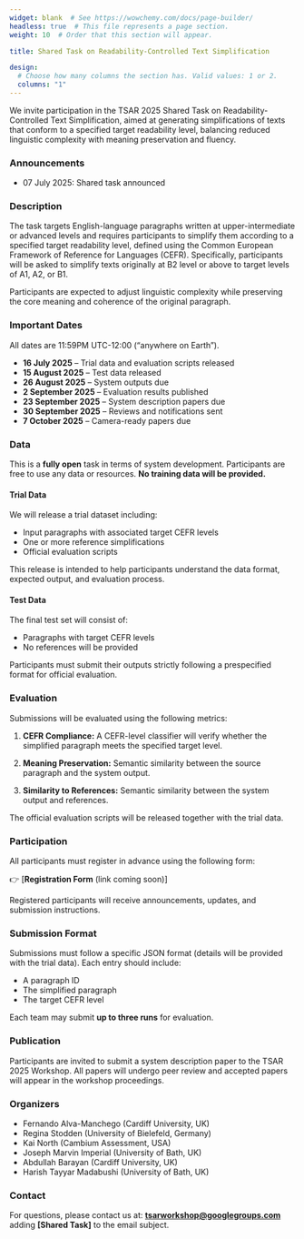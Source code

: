 ```yaml
---
widget: blank  # See https://wowchemy.com/docs/page-builder/
headless: true  # This file represents a page section.
weight: 10  # Order that this section will appear.

title: Shared Task on Readability-Controlled Text Simplification

design:
  # Choose how many columns the section has. Valid values: 1 or 2.
  columns: "1"
---
```


We invite participation in the TSAR 2025 Shared Task on Readability-Controlled Text Simplification, aimed at generating simplifications of texts that conform to a specified target readability level, balancing reduced linguistic complexity with meaning preservation and fluency.

### Announcements

- 07 July 2025: Shared task announced

### Description

The task targets English-language paragraphs written at upper-intermediate or advanced levels and requires participants to simplify them according to a specified target readability level, defined using the Common European Framework of Reference for Languages (CEFR). Specifically, participants will be asked to simplify texts originally at B2 level or above to target levels of A1, A2, or B1.

Participants are expected to adjust linguistic complexity while preserving the core meaning and coherence of the original paragraph.

### Important Dates

All dates are 11:59PM UTC-12:00 (“anywhere on Earth”).

- **16 July 2025** – Trial data and evaluation scripts released  
- **15 August 2025** – Test data released  
- **26 August 2025** – System outputs due  
- **2 September 2025** – Evaluation results published  
- **23 September 2025** – System description papers due  
- **30 September 2025** – Reviews and notifications sent  
- **7 October 2025** – Camera-ready papers due  

### Data

This is a **fully open** task in terms of system development. Participants are free to use any data or resources. **No training data will be provided.**

#### Trial Data

We will release a trial dataset including:

- Input paragraphs with associated target CEFR levels
- One or more reference simplifications
- Official evaluation scripts

This release is intended to help participants understand the data format, expected output, and evaluation process.

#### Test Data

The final test set will consist of:

- Paragraphs with target CEFR levels
- No references will be provided

Participants must submit their outputs strictly following a prespecified format for official evaluation.

### Evaluation

Submissions will be evaluated using the following metrics:

1. **CEFR Compliance:** A CEFR-level classifier will verify whether the simplified paragraph meets the specified target level.

2. **Meaning Preservation:** Semantic similarity between the source paragraph and the system output.

3. **Similarity to References:**  Semantic similarity between the system output and references.

The official evaluation scripts will be released together with the trial data.

### Participation

All participants must register in advance using the following form:

👉 [**Registration Form** (link coming soon)]

Registered participants will receive announcements, updates, and submission instructions.

### Submission Format

Submissions must follow a specific JSON format (details will be provided with the trial data). Each entry should include:

- A paragraph ID
- The simplified paragraph
- The target CEFR level

Each team may submit **up to three runs** for evaluation.

### Publication

Participants are invited to submit a system description paper to the TSAR 2025 Workshop. All papers will undergo peer review and accepted papers will appear in the workshop proceedings.

### Organizers

- Fernando Alva-Manchego (Cardiff University, UK)  
- Regina Stodden (University of Bielefeld, Germany)  
- Kai North (Cambium Assessment, USA)  
- Joseph Marvin Imperial (University of Bath, UK)  
- Abdullah Barayan (Cardiff University, UK)  
- Harish Tayyar Madabushi (University of Bath, UK)

### Contact

For questions, please contact us at: **tsarworkshop@googlegroups.com** adding **[Shared Task]** to the email subject.

